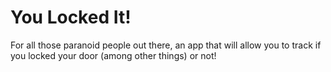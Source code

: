 # You Locked It!
For all those paranoid people out there, an app that will allow you to track if you locked your door (among other things) or not!
